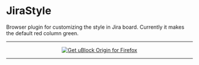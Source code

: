 # JiraStyle
Browser plugin for customizing the style in Jira board. Currently it makes the default red column green.
***

<p align="center">
<a href="https://addons.mozilla.org/en-US/firefox/addon/jirastyle/"><img src="https://user-images.githubusercontent.com/585534/107280546-7b9b2a00-6a26-11eb-8f9f-f95932f4bfec.png" alt="Get uBlock Origin for Firefox"></a> 
</p>

***
